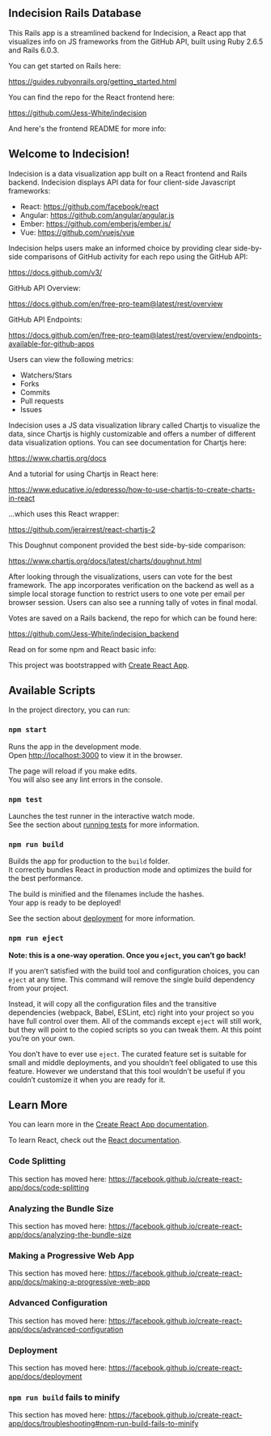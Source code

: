 ## Indecision Rails Database

This Rails app is a streamlined backend for Indecision, a React app that visualizes info on JS frameworks from the GitHub API, built using Ruby 2.6.5 and Rails 6.0.3.

You can get started on Rails here:

https://guides.rubyonrails.org/getting_started.html

You can find the repo for the React frontend here:

https://github.com/Jess-White/indecision

And here's the frontend README for more info:

## Welcome to Indecision!

Indecision is a data visualization app built on a React frontend and Rails backend. Indecision displays API data for four client-side Javascript frameworks:

- React: https://github.com/facebook/react
- Angular: https://github.com/angular/angular.js
- Ember: https://github.com/emberjs/ember.js/
- Vue: https://github.com/vuejs/vue

Indecision helps users make an informed choice by providing clear side-by-side comparisons of GitHub activity for each repo using the GitHub API:

https://docs.github.com/v3/

GitHub API Overview:

https://docs.github.com/en/free-pro-team@latest/rest/overview

GitHub API Endpoints:

https://docs.github.com/en/free-pro-team@latest/rest/overview/endpoints-available-for-github-apps

Users can view the following metrics: 

- Watchers/Stars
- Forks
- Commits
- Pull requests
- Issues

Indecision uses a JS data visualization library called Chartjs to visualize the data, since Chartjs is highly customizable and offers a number of different data visualization options. You can see documentation for Chartjs here:

https://www.chartjs.org/docs

And a tutorial for using Chartjs in React here:

https://www.educative.io/edpresso/how-to-use-chartjs-to-create-charts-in-react

...which uses this React wrapper:

https://github.com/jerairrest/react-chartjs-2

This Doughnut component provided the best side-by-side comparison:

https://www.chartjs.org/docs/latest/charts/doughnut.html

After looking through the visualizations, users can vote for the best framework. The app incorporates verification on the backend as well as a simple local storage function to restrict users to one vote per email per browser session. Users can also see a running tally of votes in final modal. 

Votes are saved on a Rails backend, the repo for which can be found here:

https://github.com/Jess-White/indecision_backend

Read on for some npm and React basic info:

This project was bootstrapped with [Create React App](https://github.com/facebook/create-react-app).

## Available Scripts

In the project directory, you can run:

### `npm start`

Runs the app in the development mode.<br />
Open [http://localhost:3000](http://localhost:3000) to view it in the browser.

The page will reload if you make edits.<br />
You will also see any lint errors in the console.

### `npm test`

Launches the test runner in the interactive watch mode.<br />
See the section about [running tests](https://facebook.github.io/create-react-app/docs/running-tests) for more information.

### `npm run build`

Builds the app for production to the `build` folder.<br />
It correctly bundles React in production mode and optimizes the build for the best performance.

The build is minified and the filenames include the hashes.<br />
Your app is ready to be deployed!

See the section about [deployment](https://facebook.github.io/create-react-app/docs/deployment) for more information.

### `npm run eject`

**Note: this is a one-way operation. Once you `eject`, you can’t go back!**

If you aren’t satisfied with the build tool and configuration choices, you can `eject` at any time. This command will remove the single build dependency from your project.

Instead, it will copy all the configuration files and the transitive dependencies (webpack, Babel, ESLint, etc) right into your project so you have full control over them. All of the commands except `eject` will still work, but they will point to the copied scripts so you can tweak them. At this point you’re on your own.

You don’t have to ever use `eject`. The curated feature set is suitable for small and middle deployments, and you shouldn’t feel obligated to use this feature. However we understand that this tool wouldn’t be useful if you couldn’t customize it when you are ready for it.

## Learn More

You can learn more in the [Create React App documentation](https://facebook.github.io/create-react-app/docs/getting-started).

To learn React, check out the [React documentation](https://reactjs.org/).

### Code Splitting

This section has moved here: https://facebook.github.io/create-react-app/docs/code-splitting

### Analyzing the Bundle Size

This section has moved here: https://facebook.github.io/create-react-app/docs/analyzing-the-bundle-size

### Making a Progressive Web App

This section has moved here: https://facebook.github.io/create-react-app/docs/making-a-progressive-web-app

### Advanced Configuration

This section has moved here: https://facebook.github.io/create-react-app/docs/advanced-configuration

### Deployment

This section has moved here: https://facebook.github.io/create-react-app/docs/deployment

### `npm run build` fails to minify

This section has moved here: https://facebook.github.io/create-react-app/docs/troubleshooting#npm-run-build-fails-to-minify
